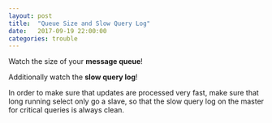 ```yaml
---
layout: post
title:  "Queue Size and Slow Query Log"
date:   2017-09-19 22:00:00
categories: trouble
---
```


Watch the size of your **message queue**!

Additionally watch the **slow query log**!

In order to make sure that updates are processed very fast, make sure that long running select only go a slave, so that the slow query log on the master for critical queries is always clean.




